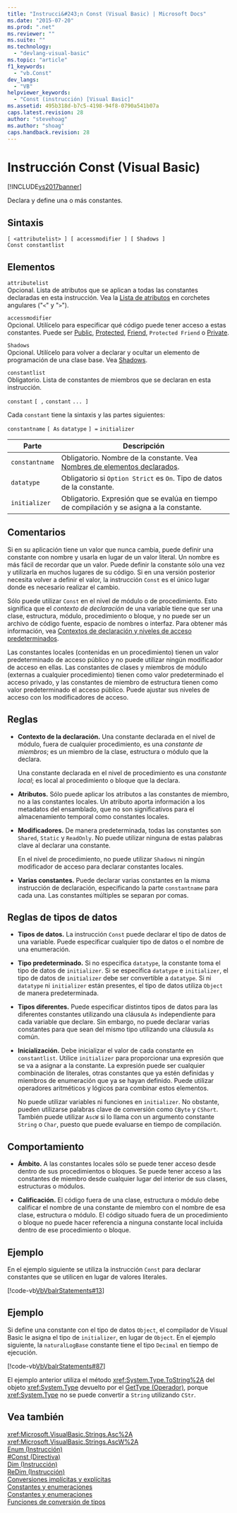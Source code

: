 ```yaml
---
title: "Instrucci&#243;n Const (Visual Basic) | Microsoft Docs"
ms.date: "2015-07-20"
ms.prod: ".net"
ms.reviewer: ""
ms.suite: ""
ms.technology: 
  - "devlang-visual-basic"
ms.topic: "article"
f1_keywords: 
  - "vb.Const"
dev_langs: 
  - "VB"
helpviewer_keywords: 
  - "Const (instrucción) [Visual Basic]"
ms.assetid: 495b318d-b7c5-4198-94f8-0790a541b07a
caps.latest.revision: 28
author: "stevehoag"
ms.author: "shoag"
caps.handback.revision: 28
---
```

# Instrucci&#243;n Const (Visual Basic)
[!INCLUDE[vs2017banner](../../../visual-basic/developing-apps/includes/vs2017banner.md)]

Declara y define una o más constantes.  
  
## Sintaxis  
  
```  
[ <attributelist> ] [ accessmodifier ] [ Shadows ]   
Const constantlist  
```  
  
## Elementos  
 `attributelist`  
 Opcional.  Lista de atributos que se aplican a todas las constantes declaradas en esta instrucción.  Vea la [Lista de atributos](../../../visual-basic/language-reference/statements/attribute-list.md) en corchetes angulares \("`<`" y "`>`"\).  
  
 `accessmodifier`  
 Opcional.  Utilícelo para especificar qué código puede tener acceso a estas constantes.  Puede ser [Public](../../../visual-basic/language-reference/modifiers/public.md), [Protected](../../../visual-basic/language-reference/modifiers/protected.md), [Friend](../../../visual-basic/language-reference/modifiers/friend.md), `Protected Friend` o [Private](../../../visual-basic/language-reference/modifiers/private.md).  
  
 `Shadows`  
 Opcional.  Utilícelo para volver a declarar y ocultar un elemento de programación de una clase base.  Vea [Shadows](../../../visual-basic/language-reference/modifiers/shadows.md).  
  
 `constantlist`  
 Obligatorio.  Lista de constantes de miembros que se declaran en esta instrucción.  
  
 `constant` `[ ,` `constant` `... ]`  
  
 Cada `constant` tiene la sintaxis y las partes siguientes:  
  
 `constantname` `[ As` `datatype` `] =` `initializer`  
  
|Parte|Descripción|  
|-----------|-----------------|  
|`constantname`|Obligatorio.  Nombre de la constante.  Vea [Nombres de elementos declarados](../../../visual-basic/programming-guide/language-features/declared-elements/declared-element-names.md).|  
|`datatype`|Obligatorio si `Option Strict` es `On`.  Tipo de datos de la constante.|  
|`initializer`|Obligatorio.  Expresión que se evalúa en tiempo de compilación y se asigna a la constante.|  
  
## Comentarios  
 Si en su aplicación tiene un valor que nunca cambia, puede definir una constante con nombre y usarla en lugar de un valor literal.  Un nombre es más fácil de recordar que un valor.  Puede definir la constante sólo una vez y utilizarla en muchos lugares de su código.  Si en una versión posterior necesita volver a definir el valor, la instrucción `Const` es el único lugar donde es necesario realizar el cambio.  
  
 Sólo puede utilizar `Const` en el nivel de módulo o de procedimiento.  Esto significa que el *contexto de declaración* de una variable tiene que ser una clase, estructura, módulo, procedimiento o bloque, y no puede ser un archivo de código fuente, espacio de nombres o interfaz.  Para obtener más información, vea [Contextos de declaración y niveles de acceso predeterminados](../../../visual-basic/language-reference/statements/declaration-contexts-and-default-access-levels.md).  
  
 Las constantes locales \(contenidas en un procedimiento\) tienen un valor predeterminado de acceso público y no puede utilizar ningún modificador de acceso en ellas.  Las constantes de clases y miembros de módulo \(externas a cualquier procedimiento\) tienen como valor predeterminado el acceso privado, y las constantes de miembro de estructura tienen como valor predeterminado el acceso público.  Puede ajustar sus niveles de acceso con los modificadores de acceso.  
  
## Reglas  
  
-   **Contexto de la declaración.** Una constante declarada en el nivel de módulo, fuera de cualquier procedimiento, es una *constante de miembros*; es un miembro de la clase, estructura o módulo que la declara.  
  
     Una constante declarada en el nivel de procedimiento es una *constante local*; es local al procedimiento o bloque que la declara.  
  
-   **Atributos.** Sólo puede aplicar los atributos a las constantes de miembro, no a las constantes locales.  Un atributo aporta información a los metadatos del ensamblado, que no son significativos para el almacenamiento temporal como constantes locales.  
  
-   **Modificadores.** De manera predeterminada, todas las constantes son `Shared`, `Static` y `ReadOnly`.  No puede utilizar ninguna de estas palabras clave al declarar una constante.  
  
     En el nivel de procedimiento, no puede utilizar `Shadows` ni ningún modificador de acceso para declarar constantes locales.  
  
-   **Varias constantes.** Puede declarar varias constantes en la misma instrucción de declaración, especificando la parte `constantname` para cada una.  Las constantes múltiples se separan por comas.  
  
## Reglas de tipos de datos  
  
-   **Tipos de datos.** La instrucción `Const` puede declarar el tipo de datos de una variable.  Puede especificar cualquier tipo de datos o el nombre de una enumeración.  
  
-   **Tipo predeterminado.** Si no especifica `datatype`, la constante toma el tipo de datos de `initializer`.  Si se especifica `datatype` e `initializer`, el tipo de datos de `initializer` debe ser convertible a `datatype`.  Si ni `datatype` ni `initializer` están presentes, el tipo de datos utiliza `Object` de manera predeterminada.  
  
-   **Tipos diferentes.** Puede especificar distintos tipos de datos para las diferentes constantes utilizando una cláusula `As` independiente para cada variable que declare.  Sin embargo, no puede declarar varias constantes para que sean del mismo tipo utilizando una cláusula `As` común.  
  
-   **Inicialización.** Debe inicializar el valor de cada constante en `constantlist`.  Utilice `initializer` para proporcionar una expresión que se va a asignar a la constante.  La expresión puede ser cualquier combinación de literales, otras constantes que ya estén definidas y miembros de enumeración que ya se hayan definido.  Puede utilizar operadores aritméticos y lógicos para combinar estos elementos.  
  
     No puede utilizar variables ni funciones en `initializer`.  No obstante, pueden utilizarse palabras clave de conversión como `CByte` y `CShort`.  También puede utilizar `AscW` si lo llama con un argumento constante `String` o `Char`, puesto que puede evaluarse en tiempo de compilación.  
  
## Comportamiento  
  
-   **Ámbito.** A las constantes locales sólo se puede tener acceso desde dentro de sus procedimientos o bloques.  Se puede tener acceso a las constantes de miembro desde cualquier lugar del interior de sus clases, estructuras o módulos.  
  
-   **Calificación.** El código fuera de una clase, estructura o módulo debe calificar el nombre de una constante de miembro con el nombre de esa clase, estructura o módulo.  El código situado fuera de un procedimiento o bloque no puede hacer referencia a ninguna constante local incluida dentro de ese procedimiento o bloque.  
  
## Ejemplo  
 En el ejemplo siguiente se utiliza la instrucción `Const` para declarar constantes que se utilicen en lugar de valores literales.  
  
 [!code-vb[VbVbalrStatements#13](../../../visual-basic/language-reference/error-messages/codesnippet/visualbasic/const-statement_1.vb)]  
  
## Ejemplo  
 Si define una constante con el tipo de datos `Object`, el compilador de Visual Basic le asigna el tipo de `initializer`, en lugar de `Object`.  En el ejemplo siguiente, la `naturalLogBase` constante tiene el tipo `Decimal` en tiempo de ejecución.  
  
 [!code-vb[VbVbalrStatements#87](../../../visual-basic/language-reference/error-messages/codesnippet/visualbasic/const-statement_2.vb)]  
  
 El ejemplo anterior utiliza el método <xref:System.Type.ToString%2A> del objeto <xref:System.Type> devuelto por el [GetType \(Operador\)](../../../visual-basic/language-reference/operators/gettype-operator.md), porque <xref:System.Type> no se puede convertir a `String` utilizando `CStr`.  
  
## Vea también  
 <xref:Microsoft.VisualBasic.Strings.Asc%2A>   
 <xref:Microsoft.VisualBasic.Strings.AscW%2A>   
 [Enum \(Instrucción\)](../../../visual-basic/language-reference/statements/enum-statement.md)   
 [\#Const \(Directiva\)](../../../visual-basic/language-reference/directives/const-directive.md)   
 [Dim \(Instrucción\)](../../../visual-basic/language-reference/statements/dim-statement.md)   
 [ReDim \(Instrucción\)](../../../visual-basic/language-reference/statements/redim-statement.md)   
 [Conversiones implícitas y explícitas](../../../visual-basic/programming-guide/language-features/data-types/implicit-and-explicit-conversions.md)   
 [Constantes y enumeraciones](../../../visual-basic/programming-guide/language-features/constants-enums/index.md)   
 [Constantes y enumeraciones](../../../visual-basic/language-reference/constants-and-enumerations.md)   
 [Funciones de conversión de tipos](../../../visual-basic/language-reference/functions/type-conversion-functions.md)